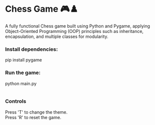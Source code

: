 <h1>Chess Game 🎮♟️</h1>

A fully functional Chess game built using Python and Pygame, applying Object-Oriented Programming (OOP) principles such as inheritance, encapsulation, and multiple classes for modularity.

<h3>Install dependencies:</h3>
pip install pygame
<h3>Run the game:</h3>
python main.py  <br><br>

<h3>Controls</h3>
Press 'T' to change the theme.<br>
Press 'R' to reset the game.
